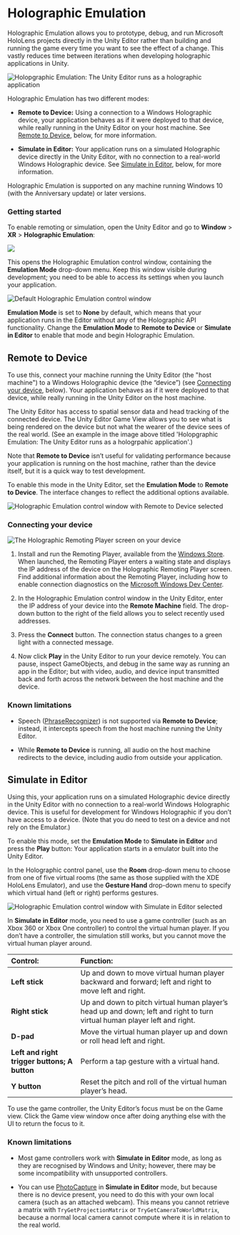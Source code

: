 # Holographic Emulation

Holographic Emulation allows you to prototype, debug, and run Microsoft HoloLens projects directly in the Unity Editor rather than building and running the game every time you want to see the effect of a change. This vastly reduces time between iterations when developing holographic applications in Unity.

![Holopgraphic Emulation: The Unity Editor runs as a holographic application ](../uploads/Main/HolographicEmulation-0.gif)

Holographic Emulation has two different modes:

* __Remote to Device:__ Using a connection to a Windows Holographic device, your application behaves as if it were deployed to that device, while really running in the Unity Editor on your host machine.  See [Remote to Device](#RemoteToDevice), below, for more information.

* __Simulate in Editor:__ Your application runs on a simulated Holographic device directly in the Unity Editor, with no connection to a real-world Windows Holographic device. See [Simulate in Editor](#SimulateInEditor), below, for more information.

Holographic Emulation is supported on any machine running Windows 10 (with the Anniversary update) or later versions.

### Getting started

To enable remoting or simulation, open the Unity Editor and go to __Window__ &gt; __XR__ &gt; __Holographic Emulation__:

![](../uploads/Main/HolographicEmulation-Open-1.png)

This opens the Holographic Emulation control window, containing the __Emulation Mode__ drop-down menu. Keep this window visible during development; you need to be able to access its settings when you launch your application.

![Default __Holographic Emulation__ control window
](../uploads/Main/HolographicEmulation-ControlPanel-2.png)

__Emulation Mode__ is set to __None__ by default, which means that your application runs in the Editor without any of the Holographic API functionality. Change the __Emulation Mode__ to __Remote to Device__ or __Simulate in Editor__ to enable that mode and begin Holographic Emulation.

<a name="RemoteToDevice"> </a>
## Remote to Device

To use this, connect your machine running the Unity Editor (the "host machine") to a Windows Holographic device (the “device”) (see [Connecting your device](#ConnectingYourDevice), below). Your application behaves as if it were deployed to that device, while really running in the Unity Editor on the host machine.

The Unity Editor has access to spatial sensor data and head tracking of the connected device.  The Unity Editor Game View allows you to see what is being rendered on the device but not what the wearer of the device sees of the real world. (See an example in the image above titled 'Holopgraphic Emulation: The Unity Editor runs as a hologrpahic application'.)

Note that __Remote to Device__ isn’t useful for validating performance because your application is running on the host machine, rather than the device itself, but it is a quick way to test development.

To enable this mode in the Unity Editor, set the __Emulation Mode__ to __Remote to Device__. The interface changes to reflect the additional options available.

![Holographic Emulation control window with __Remote to Device__ selected](../uploads/Main/HolographicEmulation-RemoteToDevice-3.png)

<a name="ConnectingYourDevice"> </a>
### Connecting your device

![The Holographic Remoting Player screen on your device
](../uploads/Main/HolographicEmulation-RemotingPlayer-4.png)

1. Install and run the Remoting Player, available from the [Windows Store](https://www.microsoft.com/en-us/store/p/holographic-remoting-player/9nblggh4sv40). When launched, the Remoting Player enters a waiting state and displays the IP address of the device on the Holographic Remoting Player screen.  Find additional information about the Remoting Player, including how to enable connection diagnostics on the [Microsoft Windows Dev Center](https://developer.microsoft.com/en-us/windows/holographic/holographic_remoting_player).

2. In the Holographic Emulation control window in the Unity Editor, enter the IP address of your device into the __Remote Machine__ field. The drop-down button to the right of the field allows you to select recently used addresses.

3. Press the __Connect__ button. The connection status changes to a green light with a connected message. 

4. Now click __Play__ in the Unity Editor to run your device remotely. You can pause, inspect GameObjects, and debug in the same way as running an app in the Editor;  but with video, audio, and device input transmitted back and forth across the network between the host machine and the device.

### Known limitations

* Speech ([PhraseRecognizer](https://docs.unity3d.com/ScriptReference/Windows.Speech.PhraseRecognizer.html)) is not supported via __Remote to Device__; instead, it intercepts speech from the host machine running the Unity Editor.

* While __Remote to Device__ is running, all audio on the host machine redirects to the device, including audio from outside your application.

<a name="SimulateInEditor"> </a>
## Simulate in Editor

Using this, your application runs on a simulated Holographic device directly in the Unity Editor with no connection to a real-world Windows Holographic device. This is useful for development for Windows Holographic if you don’t have access to a device. (Note that you do need to test on a device and not rely on the Emulator.)

To enable this mode, set the __Emulation Mode__ to __Simulate in Editor__ and press the __Play__ button:  Your application starts in a emulator built into the Unity Editor. 

In the Holographic control panel, use the __Room__ drop-down menu to choose from one of five virtual rooms (the same as those supplied with the XDE HoloLens Emulator), and use the __Gesture Hand__ drop-down menu to specify which virtual hand (left or right) performs gestures.

![Holographic Emulation control window with __Simulate in Editor__ selected
](../uploads/Main/HolographicEmulation-SimulateInEditor-5.png)

In __Simulate in Editor__ mode, you need to use a game controller (such as an Xbox 360 or Xbox One controller) to control the virtual human player. If you don’t have a controller, the simulation still works, but you cannot move the virtual human player around. 

|**Control:** |**Function:** |
|:---|:---|
|**Left stick**	|Up and down to move virtual human player backward and forward; left and right to move left and right.|
|**Right stick**	|Up and down to pitch virtual human player’s head up and down; left and right to turn virtual human player left and right.|
|**D-pad**	|Move the virtual human player up and down or roll head left and right.|
|**Left and right trigger buttons; A button**	|Perform a tap gesture with a virtual hand.|
|**Y button**	|Reset the pitch and roll of the virtual human player’s head.|

To use the game controller, the Unity Editor’s focus must be on the Game view. Click the Game view window once after doing anything else with the UI to return the focus to it.

### Known limitations

* Most game controllers work with __Simulate in Editor__ mode, as long as they are recognised by Windows and Unity; however, there may be some incompatibility with unsupported controllers.

* You can use [PhotoCapture](https://docs.unity3d.com/550/Documentation/ScriptReference/VR.WSA.WebCam.PhotoCapture.html) in __Simulate in Editor__ mode, but because there is no device present, you need to do this with your own local camera (such as an attached webcam). This means you cannot retrieve a matrix with `TryGetProjectionMatrix` or `TryGetCameraToWorldMatrix`, because a normal local camera cannot compute where it is in relation to the real world.

